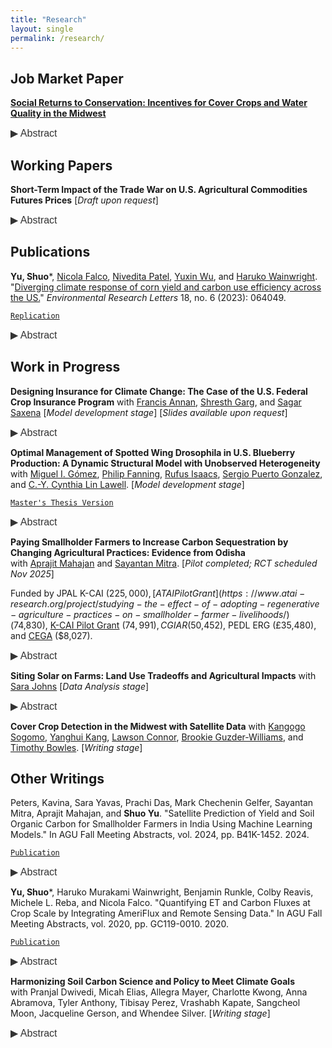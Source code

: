 ```yaml
---
title: "Research"
layout: single
permalink: /research/
---
```


## Job Market Paper

**[Social Returns to Conservation: Incentives for Cover Crops and Water Quality in the Midwest](https://drive.google.com/file/d/1Bq7Be34EbIwvL-ZUy3KJ08IRafcRE64f/view?usp=sharing)**

<button class="abstract-button" onclick="toggleAbstract('abstractContent0', this)">▶ Abstract</button>
<div id="abstractContent0" class="abstract-content" style="display: none;">
This study estimates the effectiveness of the U.S. Department of Agriculture’s Environmental Quality Incentives Program (EQIP) cover crop subsidy program to mitigate water pollution from agricultural runoff and leaching. The study uses a novel satellite-derived dataset of field-level cover crop adoption and exploits quasi-experimental variation from the geographically time-varying implementation of EQIP’s Mississippi River Basin Healthy Watersheds Initiative (EQIP–MRBI). Event-study results show that MRBI funding raises cover crop adoption by 29% above baseline, with persistent effects. Linking the satellite adoption data to water-quality records, the study finds that a one-percentage-point increase in upstream adoption reduces total nitrogen by 0.83%. The implied benefit–cost ratio is 2.52.
</div>

## Working Papers

**Short-Term Impact of the Trade War on U.S. Agricultural Commodities Futures Prices** \[_Draft upon request_\]

<button class="abstract-button" onclick="toggleAbstract('abstractContent1', this)">▶ Abstract</button>
<div id="abstractContent1" class="abstract-content" style="display: none;">
This study investigates the short-run effects of the U.S.-China trade war on U.S. agricultural futures
prices, focusing on five primary commodities: soybeans, corn, wheat, rice, and oats. Initiated in early 2018 by
President Trump, the trade war resulted in substantial tariffs imposed by both countries, severely impacting
the U.S. agricultural sector. To mitigate farmers’ losses, the U.S. government introduced $28 billion in trade
aid packages for farmers. This paper utilizes daily futures price data for these grains from 2004 to 2020 and
comprehensive supply and demand factors. Due to the non-stationarity of the data, first-difference regressions
are employed to quantify the price effects of tariffs and government payments. The findings indicate that
a 25% Chinese tariff on U.S. soybeans led to a significant decrease in soybean and wheat futures prices,
highlighting the severe short-term impacts of trade barriers on agricultural markets. Additionally, the analysis
reveals that the massive trade aid payments had mixed effects on futures prices, challenging the assumption
that such payments would not further distort the market.
</div>

## Publications

**Yu, Shuo***, [Nicola Falco](https://www.nicola-falco.com/), [Nivedita Patel](https://www.linkedin.com/in/nivedita-patel-993a0b1a6/), [Yuxin Wu](https://profiles.lbl.gov/20938-yuxin-wu), and [Haruko Wainwright](https://nse.mit.edu/people/haruko-wainwright/). "[Diverging climate response of corn yield and carbon use efficiency across the US.](https://iopscience.iop.org/article/10.1088/1748-9326/acd5e4)" _Environmental Research Letters_ 18, no. 6 (2023): 064049. 

[`Replication`](https://github.com/shuoy528/erl-div-clim-resp)

<button class="abstract-button" onclick="toggleAbstract('abstractContent2', this)">▶ Abstract</button>
<div id="abstractContent2" class="abstract-content" style="display: none;">
In this paper, we developed an open-source package to analyze the overall trend and responses of
both carbon use efficiency (CUE) and corn yield to climate factors for the contiguous United
States. Our algorithm enables the automatic retrieval of remote sensing data through Google Earth
Engine (GEE) and U.S. Department of Agriculture (USDA) agricultural production data at the
county level through an application programming interface (API). Firstly, we integrated satellite
products of net primary productivity and gross primary productivity based on the Moderate
Resolution Imaging Spectroradiometer (MODIS) sensor, and climatic variables from the European
Centre for Medium-Range Weather Forecasts. Secondly, we calculated CUE and commonly used
climate metrics. Thirdly, we investigated the spatial heterogeneity of these variables. We applied a
random forest algorithm to identify the key climate drivers of CUE and crop yield, and estimated
the responses of CUE and yield to climate variability using the spatial moving window regression
across the U.S. Our results show that growing degree days (GDD) has the highest predictive power
for both CUE and yield, while extreme degree days (EDD) is the least important explanatory
variable. Moreover, we observed that in most areas of the U.S., yield increases or stays the same
with higher GDD and precipitation. However, CUE decreases with higher GDD in the north and
shows more mixed and fragmented interactions in the south. Notably, there are some exceptions
where yield is negatively correlated with precipitation in the Missouri and Mississippi River Valleys.
As global warming continues, we anticipate a decrease in CUE throughout the vast northern part
of the country, despite the possibility of yield remaining stable or increasing.
</div>

## Work in Progress

**Designing Insurance for Climate Change: The Case of the U.S. Federal Crop Insurance Program** 
with [Francis Annan](https://sites.google.com/site/fannan2316/),  [Shresth Garg](https://shresth-garg.github.io/), and [Sagar Saxena](https://www.sagarsxn.com/) \[_Model development stage_\] \[_Slides available upon request_\]

<button class="abstract-button" onclick="toggleAbstract('abstractContent5', this)">▶ Abstract</button>
<div id="abstractContent5" class="abstract-content" style="display: none;">
Government intervention in insurance markets, such as flood, wildfire, and crop insurance, is a common response to the growing risks associated with climate change. As the frequency of extreme weather events increases, these aggregate shocks necessitate policies that help stabilize incomes and mitigate the economic fallout. However, subsidized insurance programs may also reduce incentives for ex-ante adaptation. In this paper, we examine this trade-off in the context of the U.S. Federal Crop Insurance Program (FCIP) and its impact on farmers' adaptation to climate change. Using data on insurance contracts, yields, farm incomes, input expenditures, and weather realizations over three decades, we find that higher levels of insurance coverage are associated with both larger yield losses and reduced input use during extreme weather events. This suggests that subsidized crop insurance may diminish incentives to mitigate weather shocks. Yet, we also find evidence that higher insurance coverage effectively stabilizes farm incomes during extreme weather events. An optimal policy design would minimize this empirically observed trade-off between income stabilization and incentives to adapt. To explore this, we develop a structural model of insurance choice and production decisions to quantify the net welfare effects of subsidized insurance and simulate alternative policy designs.
</div>


**Optimal Management of Spotted Wing Drosophila in U.S. Blueberry Production: A Dynamic Structural Model with Unobserved Heterogeneity**  
with [Miguel I. Gómez](http://gomez.dyson.cornell.edu/), [Philip Fanning](https://sbe.umaine.edu/philip-fanning/), [Rufus Isaacs](https://www.canr.msu.edu/people/rufus_isaacs), [Sergio Puerto Gonzalez](https://www.sergiopuerto.com/), and [C.-Y. Cynthia Lin Lawell](https://clinlawell.dyson.cornell.edu/). \[_Model development stage_\]

[`Master's Thesis Version`](https://github.com/shuoy528/shuoyu/raw/master/files/Yu_cornell_0058O_10730.pdf)

<button class="abstract-button" onclick="toggleAbstract('abstractContent3', this)">▶ Abstract</button>
<div id="abstractContent3" class="abstract-content" style="display: none;">
This paper analyzes the management strategies employed by Michigan highbush blueberry growers to combat Spotted Wing Drosophila (SWD), an invasive vinegar fly originating from East Asia that poses a significant threat to fruit crops. A dynamic structural econometric model is developed to study growers' decisions related to fly and larva monitoring as well as insecticide application. The model is applied to a comprehensive dataset comprising daily decision records of blueberry growers in Michigan. The findings provide insights into the effectiveness of various management strategies and their implications for economic outcomes in the agricultural sector.
</div>

**Paying Smallholder Farmers to Increase Carbon Sequestration by Changing Agricultural Practices: Evidence from Odisha**  
with [Aprajit Mahajan](https://are.berkeley.edu/~aprajit/) and [Sayantan Mitra](https://sites.google.com/view/sunnymitra/). \[_Pilot completed; RCT scheduled Nov 2025_\]

Funded by JPAL K-CAI ($225,000), [ATAI Pilot Grant](https://www.atai-research.org/project/studying-the-effect-of-adopting-regenerative-agriculture-practices-on-smallholder-farmer-livelihoods/) ($74,830), [K-CAI Pilot Grant](https://www.povertyactionlab.org/initiative-project/paying-smallholder-farmers-increase-carbon-sequestration-changing-agricultural) ($74,991), CGIAR ($50,452), PEDL ERG (£35,480), and [CEGA](https://cega.berkeley.edu/collection/studying-the-effect-of-adopting-regenerative-agriculture-practices-on-smallholder-farmer-livelihoods/) ($8,027).

<button class="abstract-button" onclick="toggleAbstract('abstractContent4', this)">▶ Abstract</button>
<div id="abstractContent4" class="abstract-content" style="display: none;">
This project incentivizes smallholder farmers in rural India to adopt agricultural practices that improve soil carbon sequestration. We carry out a full RCT that pays farmers as a function of measured improvements in soil organic content in a context with liquidity constraints. The RCT lays the groundwork for developing a larger-scale program that links small farmers to commercial firms providing carbon credits. The project will also explore the potential of satellite data to validate the adoption and impact of regenerative agricultural practices, which will be essential for any scale-up.
</div>

**Siting Solar on Farms: Land Use Tradeoffs and Agricultural Impacts**
with [Sara Johns](https://are.berkeley.edu/user/13859) \[_Data Analysis stage_\]

<button class="abstract-button" onclick="toggleAbstract('abstractContent9', this)">▶ Abstract</button>
<div id="abstractContent9" class="abstract-content" style="display: none;">
This study examines the determinants of farmland conversion to solar energy production amid the Biden administration’s target to eliminate fossil fuel electricity generation by 2035. Using data from Illinois’s 2019 community solar lottery under the Adjustable Block Program, which randomly selected projects from an oversubscribed pool of solar applications, we analyze the characteristics of fields and farmers who agreed to lease agricultural land for solar development. We combine project-level information with spatial data on land productivity, climate risk, and infrastructure access to estimate how economic and environmental factors influence farmers’ leasing decisions. Fixed-effects and instrumental-variable models show that a 10% increase in lease price raises the probability of leasing by 4%, while a 10% increase in field productivity reduces it by 28%. Moreover, farmers facing greater climate variability—proxied by a 10% increase in extreme heat days or excessive rainfall—are 11% and 15% more likely, respectively, to lease their land for solar projects. These findings highlight the central roles of economic incentives, land quality, and climate risk in shaping renewable energy expansion on agricultural land, with implications for the design of policies that balance renewable energy development and farmland conservation.
</div>

**Cover Crop Detection in the Midwest with Satellite Data**
with [Kangogo Sogomo](https://kangogosogomo.com/), [Yanghui Kang](https://yanghuikang.github.io/), [Lawson Connor](https://agribusiness.uark.edu/directory/index/uid/lconnor/name/Lawson+Connor/), [Brookie Guzder-Williams](https://dse.berkeley.edu/people/brookie-guzder-williams), and [Timothy Bowles](https://ourenvironment.berkeley.edu/people/bowles). \[_Writing stage_\]

## Other Writings

Peters, Kavina, Sara Yavas, Prachi Das, Mark Chechenin Gelfer, Sayantan Mitra, Aprajit Mahajan, and **Shuo Yu**. "Satellite Prediction of Yield and Soil Organic Carbon for Smallholder Farmers in India Using Machine Learning Models." In AGU Fall Meeting Abstracts, vol. 2024, pp. B41K-1452. 2024. 

[`Publication`](https://ui.adsabs.harvard.edu/abs/2024AGUFMB41K.1452P/abstract)

<button class="abstract-button" onclick="toggleAbstract('abstractContent8', this)">▶ Abstract</button>
<div id="abstractContent8" class="abstract-content" style="display: none;">
The significant role of agriculture in the rise of atmospheric carbon dioxide is well acknowledged, with carbon credit markets like Verra emerging as a market-driven solution to decrease carbon emissions. Despite this, small-scale farmers in developing countries have scarcely tapped into these markets for better carbon sequestration. One of the challenges in connecting India's smallholder farmers with carbon credit firms is posed by the cost-effectiveness of soil testing and monitoring in areas dominated by small fields, where testing costs could exceed the carbon benefits. This study proposes using satellite data and weather data to estimate yields and soil organic carbon (SOC) in small fields in India. We develop a Python pipeline to process open access Sentinel-2 imagery at 10-meter resolution, extracting multiple vegetation indices from its 13 spectral bands per pixel, aggregating this data at the field level, and refining the dataset to eliminate anomalies and smooth time series fluctuations. We also utilized the Copernicus’ ERA5 Climate Reanalysis database to calculate Growing Degree Days (GDD) and Extreme Degree Days (EDD), as well as Total Precipitation as additional variables. By integrating this with precise ground truth data from Odisha, India, and employing the machine learning techniques of Random Forest, Long Short Term Memory Models, and Convolutional Neural Networks, we aim to predict rice yield and SOC accurately. For the purpose of model training, this project utilizes a pre-intervention baseline soil analysis from mid 2022 for the ground-truth SOC data and survey from 2019 to 2022 for the ground-truth yield data. This data is presented on two levels: surface and subsurface levels. For future works, we intend to enhance accuracy and broaden our research scope by integrating different data sources. Emphasizing satellite data for SOC and yield predictions could significantly streamline and economize monitoring efforts in global carbon markets and inform agricultural policy decisions, offering a convergent, scalable, and cost-effective solution for sustainable development.
</div>

**Yu, Shuo***, Haruko Murakami Wainwright, Benjamin Runkle, Colby Reavis, Michele L. Reba, and Nicola Falco. "Quantifying ET and Carbon Fluxes at Crop Scale by Integrating AmeriFlux and Remote Sensing Data." In AGU Fall Meeting Abstracts, vol. 2020, pp. GC119-0010. 2020. 

[`Publication`](https://ui.adsabs.harvard.edu/abs/2020AGUFMGC1190010Y/abstract)

<button class="abstract-button" onclick="toggleAbstract('abstractContent6', this)">▶ Abstract</button>
<div id="abstractContent6" class="abstract-content" style="display: none;">
A practical and reliable way to estimate field-scale evapotranspiration (ET) and CO2 fluxes can significantly help with the optimization of water use and other sustainable practices in precision agriculture and ecosystem restoration. AmeriFlux is a "Big Data" framework updated through a tower-network that provides ecosystem measurements including water, greenhouse gas (GHG) and energy fluxes. Its sites are located in North, Central and South America, but they are limited to one or a few points in the region. The main focus of our research is to develop an effective and wide-ranging methodology for field-scale hydrological and carbon flux estimations based on the integration of AmeriFlux data and satellite images. The AmeriFlux data we use cover a pair of commercially farmed, adjacent rice fields located in Lonoke County, Arkansas for the period 2016-2018. We first illustrate that there is significant and numerically large correlation between the ET measurements and CO2 fluxes made at the AmeriFlux sites and land surface products derived from satellite remotely sensed data (normalized difference vegetation index (NDVI), air temperature, precipitation, and surface pressure) derived by Landsat-8 and Sentinel-2 sensors. Linear regression and random forest models were then developed for predictions. We will explore the spatial and temporal pattern of the data in the future analysis, as well as integrate with local high resolution geophysical data to better understand the effect of the soil spatial heterogeneity, which is known to impact plant development. We envision that the integration of such methodology with eco-hydrological models will enable capabilities to better estimate water use efficiency and carbon storage potential at the field-scale.
</div>

**Harmonizing Soil Carbon Science and Policy to Meet Climate Goals**  
with Pranjal Dwivedi, Micah Elias, Allegra Mayer, Charlotte Kwong, Anna Abramova, Tyler Anthony, Tibisay Perez, Vrashabh Kapate, Sangcheol Moon, Jacqueline Gerson, and Whendee Silver. \[_Writing stage_\]

<button class="abstract-button" onclick="toggleAbstract('abstractContent10', this)">▶ Abstract</button>
<div id="abstractContent10" class="abstract-content" style="display: none;">
This paper aims to bridge the gap between soil carbon (C) science and policy, providing a comprehensive overview of the current state of soil C sequestration, uncertainties in measurement and estimation, and emerging technologies in soil carbon measurement. It critically evaluates the current policy landscape, both public and private, and identifies key issues with existing approaches, such as the challenges of additionality, permanence, and leakage in soil C programs. The paper also explores innovative solutions, proposing a new regulatory framework that emphasizes a regional biogeographical approach to soil C accounting and management, and suggests ways to improve soil C sequestration strategies through regulatory and market-based approaches. The goal is to foster a more accurate, scalable, and equitable soil C management system that can effectively contribute to climate change mitigation.
</div>

<script>
    function toggleAbstract(abstractId, button) {
        var abstractContent = document.getElementById(abstractId);
        var button = document.querySelector(".abstract-button");
        if (abstractContent.style.display === "none" || abstractContent.style.display === "") {
            abstractContent.style.display = "block";
            button.innerHTML = "▼ Abstract";
        } else {
            abstractContent.style.display = "none";
            button.innerHTML = "▶ Abstract";
        }
    }
</script>

<style>
    .abstract-button {
        background: none;
        border: none;
        color: #333; /* Adjust the color to match your text */
        cursor: pointer;
        font-size: 1rem;
        padding: 0;
        text-align: left;
        display: inline;
    }

    .abstract-button:hover {
        text-decoration: underline; /* Optional: add underline on hover */
    }
    
    .abstract-content {
        display: none;
        margin-bottom: 2rem; /* Ensure space after abstract content */
        font-size: 1rem;
        text-align: justify;
    }
</style>

